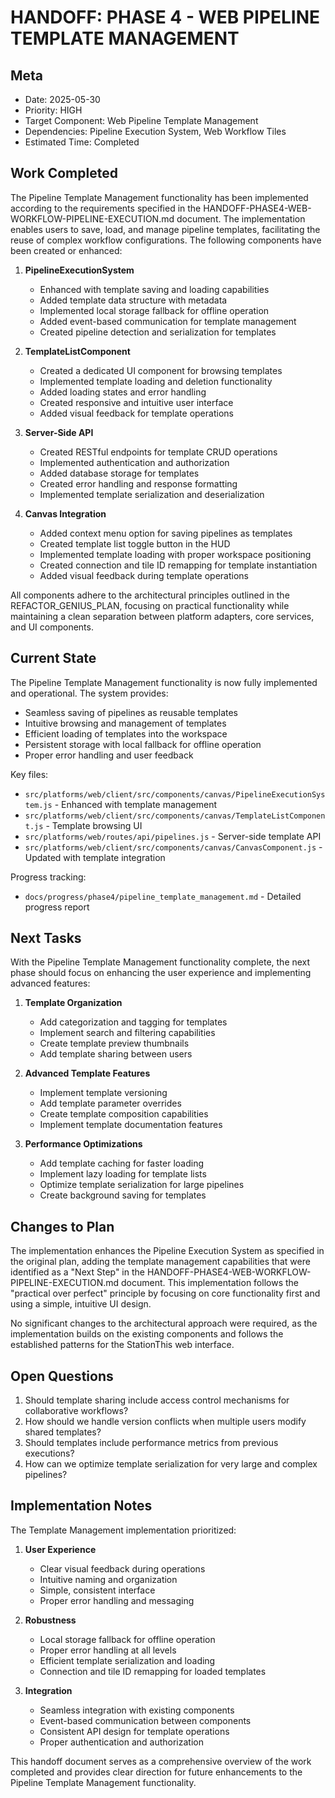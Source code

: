 # HANDOFF: PHASE 4 - WEB PIPELINE TEMPLATE MANAGEMENT

## Meta
- Date: 2025-05-30
- Priority: HIGH
- Target Component: Web Pipeline Template Management
- Dependencies: Pipeline Execution System, Web Workflow Tiles
- Estimated Time: Completed

## Work Completed

The Pipeline Template Management functionality has been implemented according to the requirements specified in the HANDOFF-PHASE4-WEB-WORKFLOW-PIPELINE-EXECUTION.md document. The implementation enables users to save, load, and manage pipeline templates, facilitating the reuse of complex workflow configurations. The following components have been created or enhanced:

1. **PipelineExecutionSystem**
   - Enhanced with template saving and loading capabilities
   - Added template data structure with metadata
   - Implemented local storage fallback for offline operation
   - Added event-based communication for template management
   - Created pipeline detection and serialization for templates

2. **TemplateListComponent**
   - Created a dedicated UI component for browsing templates
   - Implemented template loading and deletion functionality
   - Added loading states and error handling
   - Created responsive and intuitive user interface
   - Added visual feedback for template operations

3. **Server-Side API**
   - Created RESTful endpoints for template CRUD operations
   - Implemented authentication and authorization
   - Added database storage for templates
   - Created error handling and response formatting
   - Implemented template serialization and deserialization

4. **Canvas Integration**
   - Added context menu option for saving pipelines as templates
   - Created template list toggle button in the HUD
   - Implemented template loading with proper workspace positioning
   - Created connection and tile ID remapping for template instantiation
   - Added visual feedback during template operations

All components adhere to the architectural principles outlined in the REFACTOR_GENIUS_PLAN, focusing on practical functionality while maintaining a clean separation between platform adapters, core services, and UI components.

## Current State

The Pipeline Template Management functionality is now fully implemented and operational. The system provides:

- Seamless saving of pipelines as reusable templates
- Intuitive browsing and management of templates
- Efficient loading of templates into the workspace
- Persistent storage with local fallback for offline operation
- Proper error handling and user feedback

Key files:
- `src/platforms/web/client/src/components/canvas/PipelineExecutionSystem.js` - Enhanced with template management
- `src/platforms/web/client/src/components/canvas/TemplateListComponent.js` - Template browsing UI
- `src/platforms/web/routes/api/pipelines.js` - Server-side template API
- `src/platforms/web/client/src/components/canvas/CanvasComponent.js` - Updated with template integration

Progress tracking:
- `docs/progress/phase4/pipeline_template_management.md` - Detailed progress report

## Next Tasks

With the Pipeline Template Management functionality complete, the next phase should focus on enhancing the user experience and implementing advanced features:

1. **Template Organization**
   - Add categorization and tagging for templates
   - Implement search and filtering capabilities
   - Create template preview thumbnails
   - Add template sharing between users

2. **Advanced Template Features**
   - Implement template versioning
   - Add template parameter overrides
   - Create template composition capabilities
   - Implement template documentation features

3. **Performance Optimizations**
   - Add template caching for faster loading
   - Implement lazy loading for template lists
   - Optimize template serialization for large pipelines
   - Create background saving for templates

## Changes to Plan

The implementation enhances the Pipeline Execution System as specified in the original plan, adding the template management capabilities that were identified as a "Next Step" in the HANDOFF-PHASE4-WEB-WORKFLOW-PIPELINE-EXECUTION.md document. This implementation follows the "practical over perfect" principle by focusing on core functionality first and using a simple, intuitive UI design.

No significant changes to the architectural approach were required, as the implementation builds on the existing components and follows the established patterns for the StationThis web interface.

## Open Questions

1. Should template sharing include access control mechanisms for collaborative workflows?
2. How should we handle version conflicts when multiple users modify shared templates?
3. Should templates include performance metrics from previous executions?
4. How can we optimize template serialization for very large and complex pipelines?

## Implementation Notes

The Template Management implementation prioritized:

1. **User Experience**
   - Clear visual feedback during operations
   - Intuitive naming and organization
   - Simple, consistent interface
   - Proper error handling and messaging

2. **Robustness**
   - Local storage fallback for offline operation
   - Proper error handling at all levels
   - Efficient template serialization and loading
   - Connection and tile ID remapping for loaded templates

3. **Integration**
   - Seamless integration with existing components
   - Event-based communication between components
   - Consistent API design for template operations
   - Proper authentication and authorization

This handoff document serves as a comprehensive overview of the work completed and provides clear direction for future enhancements to the Pipeline Template Management functionality. 